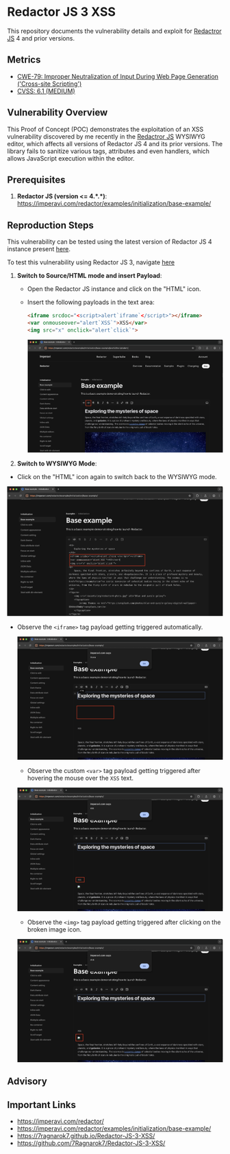 # Redactor JS 3 XSS
This repository documents the vulnerability details and exploit for [Redactror JS](https://imperavi.com/redactor/) 4 and prior versions.

## Metrics
- [CWE-79: Improper Neutralization of Input During Web Page Generation ('Cross-site Scripting')](https://cwe.mitre.org/data/definitions/79.html)
- [CVSS: 6.1 (MEDIUM)](https://nvd.nist.gov/vuln-metrics/cvss/v3-calculator?vector=AV:N/AC:L/PR:N/UI:R/S:C/C:L/I:L/A:N&version=3.1)

## Vulnerability Overview
This Proof of Concept (POC) demonstrates the exploitation of an XSS vulnerability discovered by me recently in the [Redactror JS](https://imperavi.com/redactor/)  WYSIWYG editor, which affects all versions of Redactor JS 4 and its prior versions. The library fails to sanitize various tags, attributes and even handlers, which allows JavaScript execution within the editor.

## Prerequisites
1. **Redactor JS (version <= 4.\*.\*)**: https://imperavi.com/redactor/examples/initialization/base-example/

## Reproduction Steps
This vulnerability can be tested using the latest version of Redactor JS 4 instance present [here](https://imperavi.com/redactor/examples/initialization/base-example/).

To test this vulnerability using Redactor JS 3, navigate [here](https://github.com/7Ragnarok7/Redactor-JS-3-XSS/redactor3/)

1. **Switch to Source/HTML mode and insert Payload**:
   - Open the Redactor JS instance and click on the "HTML" icon.
   - Insert the following payloads in the text area:

     ```html
     <iframe srcdoc="<script>alert`iframe`</script>"></iframe>
     <var onmouseover="alert`XSS`">XSS</var>
     <img src="x" onclick="alert`click`">
     ```
     ![Redactor Preview Screenshot](screenshots/redactor.png)
     
 2. **Switch to WYSIWYG Mode**:
   - Click on the "HTML" icon again to switch back to the WYSIWYG mode.
   
   ![Payload Insertion Screenshot](screenshots/payload.png)
   
   - Observe the `<iframe>` tag payload getting triggered automatically.
     
     ![Payload Insertion Screenshot](screenshots/iframe.png)
     
     - Observe the custom `<var>` tag payload getting triggered after hovering the mouse over the `XSS` text.
     
     ![Payload Insertion Screenshot](screenshots/var.png)
     
     - Observe the `<img>` tag payload getting triggered after clicking on the broken image icon.
     
     ![XSS Trigger Screenshot](screenshots/img.png)
   
## Advisory
   
## Important Links
- https://imperavi.com/redactor/
- https://imperavi.com/redactor/examples/initialization/base-example/
- https://7ragnarok7.github.io/Redactor-JS-3-XSS/
- https://github.com/7Ragnarok7/Redactor-JS-3-XSS/

